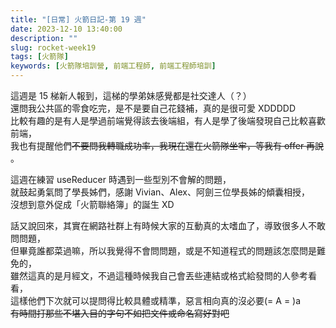 ```yaml
---
title: "[日常] 火箭日記-第 19 週"
date: 2023-12-10 13:40:00
description: ""
slug: rocket-week19
tags: [火箭隊]
keywords: [火箭隊培訓營, 前端工程師, 前端工程師培訓]
---
```


這週是 15 梯新人報到，這梯的學弟妹感覺都是社交達人（？）  
還問我公共區的零食吃完，是不是要自己花錢補，真的是很可愛 XDDDDD  
比較有趣的是有人是學過前端覺得該去後端組，有人是學了後端發現自己比較喜歡前端，  
我也有提醒他們~~不要問我轉職成功率，我現在還在火箭隊坐牢，等我有 offer 再說~~ 。

這週在練習 useReducer 時遇到一些型別不會解的問題，  
就鼓起勇氣問了學長姊們，感謝 Vivian、Alex、阿劍三位學長姊的傾囊相授，  
沒想到意外促成「火箭聯絡簿」的誕生 XD

話又說回來，其實在網路社群上有時候大家的互動真的太嗜血了，導致很多人不敢問問題，  
但畢竟誰都菜過嘛，所以我覺得不會問問題，或是不知道程式的問題該怎麼問是難免的，  
雖然這真的是月經文，不過這種時候我自己會丟些連結或格式給發問的人參考看看，  
這樣他們下次就可以提問得比較具體或精準，惡言相向真的沒必要(= A = )a  
~~有時間打那些不堪入目的字句不如把文件或命名寫好對吧~~
